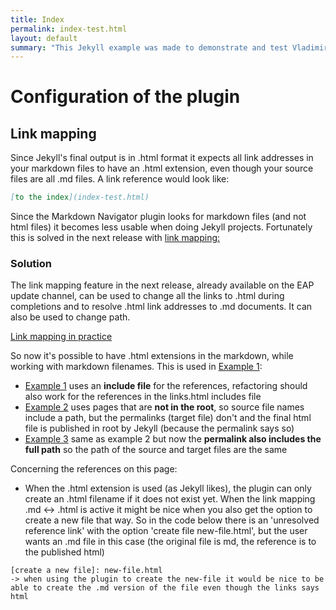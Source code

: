 ```yaml
---
title: Index
permalink: index-test.html
layout: default
summary: "This Jekyll example was made to demonstrate and test Vladimir's Markdown Navigator plugin for IntelliJ. We will use out of the box Jekyll functionality for this."
---
```


# Configuration of the plugin

## Link mapping

Since Jekyll's final output is in .html format it expects all link
addresses in your markdown files to have an .html extension, even though
your source files are all .md files. A link reference would look like:

```markdown
[to the index](index-test.html)
```

Since the Markdown Navigator plugin looks for markdown files (and not
html files) it becomes less usable when doing Jekyll projects.
Fortunately this is solved in the next release with
[link mapping:](https://github.com/vsch/idea-multimarkdown/wiki/Modifying-Link-Processing)

### Solution
The link mapping feature in the next release, already available on
the EAP update channel, can be used to change all the links to .html
during completions and to resolve .html link addresses to .md documents.
It can also be used to change path.

[Link mapping in practice](/assets/linkmapping_inpractice.gif)

So now it's possible to have .html extensions in the markdown, while working with markdown filenames. This is used in [Example 1]: 

* [Example 1] uses an **include file** for the references, refactoring
  should also work for the references in the links.html includes file
* [Example 2] uses pages that are **not in the root**, so source file names
  include a path, but the permalinks (target file) don't and the final
  html file is published in root by Jekyll (because the permalink says so)
* [Example 3] same as example 2 but now the **permalink also includes the
  full path** so the path of the source and target files are the same

Concerning the references on this page:

* When the .html extension is used (as Jekyll likes), the plugin can only create an .html filename if it does not exist yet. When the link mapping .md <-> .html is active it might be nice when you also get the option to create a new file that way. So in the code below there is an 'unresolved reference link' with the option 'create file new-file.html', but the user wants an .md file in this case (the original file is md, the reference is to the published html)

```
[create a new file]: new-file.html
-> when using the plugin to create the new-file it would be nice to be able to create the .md version of the file even though the links says html
```

[Example 1]: includes1.html
[Example 2]: paths_with_root.html
[Example 3]: pages/example3/paths_in_permalink1.html



    
    
    
    
